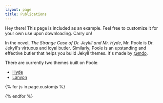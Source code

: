 ```yaml
---
layout: page
title: Publications
---
```


<p class="message">
  Hey there! This page is included as an example. Feel free to customize it for your own use upon downloading. Carry on!
</p>

In the novel, *The Strange Case of Dr. Jeykll and Mr. Hyde*, Mr. Poole is Dr. Jekyll's virtuous and loyal butler. Similarly, Poole is an upstanding and effective butler that helps you build Jekyll themes. It's made by [@mdo](https://twitter.com/mdo).

There are currently two themes built on Poole:

* [Hyde](https://hyde.getpoole.com)
* [Lanyon](https://lanyon.getpoole.com)

<!-- Custom JavaScript files set in YAML front matter -->
{% for js in page.customjs %}
<script src="https://bibbase.org/show?bib=https%3A%2F%2Fmarcelo-moglie.github.io%2Fweb%2Fbiblio.bib&commas=true&jsonp=1"></script>
{% endfor %}


